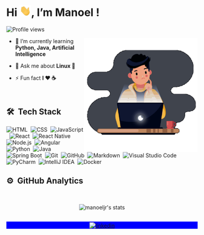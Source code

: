 <h1 align="left">Hi <img src="https://github.com/manoeljr/manoeljr/blob/main/hi.gif" width="30px">, I’m Manoel !</h1>
<p align="left"> <img src="https://komarev.com/ghpvc/?username=manoeljr&color=blueviolet" alt="Profile views" /> </p>
<img align="right" width="300em" height="300em" src="https://github.com/manoeljr/manoeljr/blob/main/animation_500_kv8i962g.gif?raw=true"/>

- 🌱  I’m currently learning **Python, Java, Artificial Intelligence**

- 💬  Ask me about **Linux 🐧**

- ⚡ Fun fact **I ❤️️ ☕**

<br>

## 🛠 &nbsp;Tech Stack

![HTML](https://img.shields.io/badge/-HTML-05122A?style=flat&logo=HTML5)&nbsp;
![CSS](https://img.shields.io/badge/-CSS-05122A?style=flat&logo=CSS3&logoColor=1572B6)&nbsp;
![JavaScript](https://img.shields.io/badge/-JavaScript-05122A?style=flat&logo=javascript)&nbsp;
![React](https://img.shields.io/badge/-React-05122A?style=flat&logo=react)&nbsp;
![React Native](https://img.shields.io/badge/-React%20Native-05122A?style=flat&logo=react)&nbsp;
![Node.js](https://img.shields.io/badge/-Node.js-05122A?style=flat&logo=node.js)&nbsp;
![Angular](https://img.shields.io/badge/-Angular-05122A?style=flat&logo=angular)&nbsp;
![Python](https://img.shields.io/badge/-Python-05122A?style=flat&logo=python)&nbsp;
![Java](https://img.shields.io/badge/-Java-05122A?style=flat&logo=java)&nbsp;
![Spring Boot](https://img.shields.io/badge/-Spring-05122A?style=flat&logo=spring)&nbsp;
![Git](https://img.shields.io/badge/-Git-05122A?style=flat&logo=git)&nbsp;
![GitHub](https://img.shields.io/badge/-GitHub-05122A?style=flat&logo=github)&nbsp;
![Markdown](https://img.shields.io/badge/-Markdown-05122A?style=flat&logo=markdown)&nbsp;
![Visual Studio Code](https://img.shields.io/badge/-Visual%20Studio%20Code-05122A?style=flat&logo=visual-studio-code&logoColor=007ACC)&nbsp;
![PyCharm](https://img.shields.io/badge/-PyCharm-05122A?style=flat&logo=pycharm)&nbsp;
![IntelliJ IDEA](https://img.shields.io/badge/-IntelliJ-05122A?style=flat&logo=intellij)&nbsp;
![Docker](https://img.shields.io/badge/-Docker-05122A?style=flat&logo=docker)&nbsp;

## ⚙️ &nbsp;GitHub Analytics
<br>

<p align="center">
<img width="530em" src="https://github-readme-stats.vercel.app/api?username=manoeljr&show_icons=true&theme=nightowl" alt="manoeljr's stats"/>
</p>

##

<p align="center" style="background:blue">
<a href="https://linkedin.com/in/manoel-vieira-costa" target="_blank">
  <img align="center" src="https://img.shields.io/badge/-linkedin-05122A?style=flat&logo=linkedin" alt="linkedin"/>
</a>
</p>
